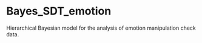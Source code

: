 # Bayes_SDT_emotion
Hierarchical Bayesian model for the analysis of emotion manipulation check data.
